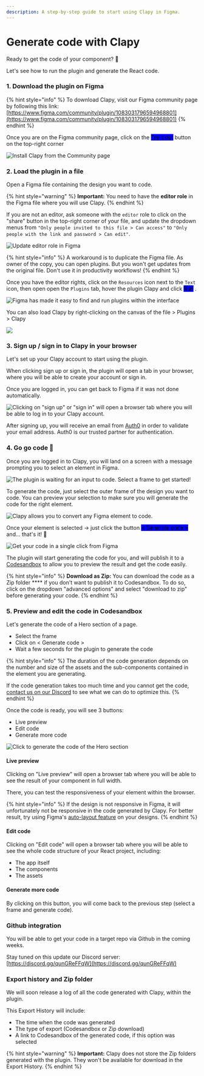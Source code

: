 ```yaml
---
description: A step-by-step guide to start using Clapy in Figma.
---
```


# Generate code with Clapy

Ready to get the code of your component? 🤩

Let's see how to run the plugin and generate the React code.

### 1. Download the plugin on Figma

{% hint style="info" %}
To download Clapy, visit our Figma community page by following this link: [https://www.figma.com/community/plugin/1083031796594968801](https://www.figma.com/community/plugin/1083031796594968801)
{% endhint %}

Once you are on the Figma community page, click on the <mark style="background-color:blue;">Try it out</mark> button on the top-right corner

![Install Clapy from the Community page](<../.gitbook/assets/image (8).png>)

### 2. Load the plugin in a file

Open a Figma file containing the design you want to code.

{% hint style="warning" %}
**Important:** You need to have the **editor role** in the Figma file where you will use Clapy.&#x20;
{% endhint %}

If you are not an editor, ask someone with the `editor` role to click on the "share" button in the top-right corner of your file, and update the dropdown menus from `"Only people invited to this file > Can access"` to `"Only people with the link and password > Can edit"`.

![Update editor role in Figma](<../.gitbook/assets/update editor role in Figma.png>)

{% hint style="info" %}
A workaround is to duplicate the Figma file. As owner of the copy, you can open plugins. But you won't get updates from the original file. Don't use it in productivity workflows!
{% endhint %}

Once you have the editor rights, click on the `Resources` icon next to the `Text` icon, then open open the `Plugins` tab, hover the plugin Clapy and click <mark style="background-color:blue;">Run</mark> .

![Figma has made it easy to find and run plugins within the interface](<../.gitbook/assets/image (5).png>)

You can also load Clapy by right-clicking on the canvas of the file > Plugins > Clapy

![](../.gitbook/assets/image.png)

### 3. Sign up / sign in to Clapy in your browser

Let's set up your Clapy account to start using the plugin.

When clicking sign up or sign in, the plugin will open a tab in your browser, where you will be able to create your account or sign in.&#x20;

Once you are logged in, you can get back to Figma if it was not done automatically.

![Clicking on "sign up" or "sign in" will open a browser tab where you will be able to log in to your Clapy account.](<../.gitbook/assets/image (1).png>)

After signing up, you will receive an email from [Auth0](https://auth0.com/) in order to validate your email address. Auth0 is our trusted partner for authentication.

### 4. Go go code 🚀

Once you are logged in to Clapy, you will land on a screen with a message prompting you to select an element in Figma.

![The plugin is waiting for an input to code. Select a frame to get started!](<../.gitbook/assets/image (6).png>)

To generate the code, just select the outer frame of the design you want to code. You can preview your selection to make sure you will generate the code for the right element.

![Clapy allows you to convert any Figma element to code.](<../.gitbook/assets/Select a frame to code in Figma with Clapy.gif>)

Once your element is selected -> just click the button <mark style="background-color:blue;">< Generate code ></mark> and... that's it! 🚀

![Get your code in a single click from Figma](<../.gitbook/assets/image (7).png>)

The plugin will start generating the code for you, and will publish it to a [Codesandbox](https://codesandbox.io/) to allow you to preview the result and get the code easily.

{% hint style="info" %}
**Download as Zip:** You can download the code as a Zip folder **** if you don't want to publish it to Codesandbox. To do so, click on the dropdown "advanced options" and select "download to zip" before generating your code.
{% endhint %}

### 5. Preview and edit the code in Codesandbox

Let's generate the code of a Hero section of a page.

* Select the frame
* Click on < Generate code >
* Wait a few seconds for the plugin to generate the code&#x20;

{% hint style="info" %}
The duration of the code generation depends on the number and size of the assets and the sub-components contained in the element you are generating.

If the code generation takes too much time and you cannot get the code, [contact us on our Discord](https://discord.gg/XJ4cb5EJPh) to see what we can do to optimize this.
{% endhint %}

Once the code is ready, you will see 3 buttons:&#x20;

* Live preview
* Edit code
* Generate more code

![Click to generate the code of the Hero section](<../.gitbook/assets/Click to generate code with Clapy.gif>)

#### Live preview

Clicking on "Live preview" will open a browser tab where you will be able to see the result of your component in full width.

There, you can test the responsiveness of your element within the browser.

{% hint style="info" %}
If the design is not responsive in Figma, it will unfortunately not be responsive in the code generated by Clapy. For better result, try using Figma's [auto-layout feature](../figma-basics/auto-layout.md) on your designs.
{% endhint %}

#### Edit code

Clicking on "Edit code" will open a browser tab where you will be able to see the whole code structure of your React project, including:

* The app itself
* The components
* The assets

#### Generate more code

By clicking on this button, you will come back to the previous step (select a frame and generate code).

### Github integration

You will be able to get your code in a target repo via Github in the coming weeks.

Stay tuned on this update our Discord server: [https://discord.gg/qunGReFFqW](https://discord.gg/qunGReFFqW)

### Export history and Zip folder

We will soon release a log of all the code generated with Clapy, within the plugin.

This Export History will include:

* The time when the code was generated
* The type of export (Codesandbox or Zip download)
* A link to Codesandbox of the generated code, if this option was selected

{% hint style="warning" %}
**Important:** Clapy does not store the Zip folders generated with the plugin. They won't be available for download in the Export History.
{% endhint %}

